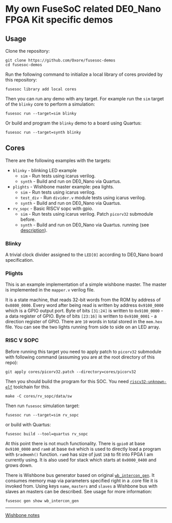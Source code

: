 # My own FuseSoC related DE0\_Nano FPGA Kit specific demos

## Usage

Clone the repository:

```
git clone https://github.com/Oxore/fusesoc-demos
cd fusesoc-demos
```

Run the following command to initialize a local library of cores provided by this repository:

```
fusesoc library add local cores
```

Then you can run any demo with any target.
For example run the `sim` target of the `blinky` core to perform a simulation:

```
fusesoc run --target=sim blinky
```

Or build and program the `blinky` demo to a board using Quartus:

```
fusesoc run --target=synth blinky
```

## Cores

There are the following examples with the targets:

- `blinky` - blinking LED example
  - `sim` - Run tests using icarus verilog.
  - `synth` - Build and run on DE0\_Nano via Quartus.
- `plights` - Wishbone master example: pea lights.
  - `sim` - Run tests using icarus verilog.
  - `test_div` - Run `divider.v` module tests using icarus verilog.
  - `synth` - Build and run on DE0\_Nano via Quartus.
- `rv_sopc` - Basic RISCV sopc with gpio.
  - `sim` - Run tests using icarus verilog. Patch `picorv32` submodule before.
  - `synth` - Build and run on DE0\_Nano via Quartus.
  running (see [description](#risc-v-sopc)).

### Blinky

A trivial clock divider assigned to the `LED[0]` according to DE0\_Nano board specification.

### Plights

This is an example implementation of a simple wishbone master.
The master is implemented in the `mapper.v` verilog file.

It is a state machine, that reads 32-bit words from the ROM by address of `0x0800_0000`.
Every word after being read is written by address `0x9100_0000` which is a GPIO output port.
Byte of bits `[31:24]` is written to `0x9100_0000` - a data register of GPIO.
Byte of bits `[23:16]` is written to `0x9100_0001` - a direction register of GPIO.
There are `10` words in total stored in the `mem.hex` file.
You can see the two lights running from side to side on an LED array.

### RISC V SOPC

Before running this target you need to apply patch to `picorv32` submodule with
following command (assuming you are at the root directory of this repo):

    git apply cores/picorv32.patch --directory=cores/picorv32

Then you should build the program for this SOC.
You need [`riscv32-unknown-elf`](https://github.com/riscv/riscv-gnu-toolchain)
toolchain for this.

    make -C cores/rv_sopc/data/sw

Then run `fusesoc` simulation target:

    fusesoc run --target=sim rv_sopc

or build with Quartus:

    fusesoc build --tool=quartus rv_sopc

At this point there is not much functionality.
There is `gpio0` at base `0x9100_0000` and `ram0` at base `0x0` which is used to
directly load a program with `$radmemh()` function.
`ram0` has size of just `1kB` to fit into FPGA I am currently using.
It is also used for stack which starts at `0x0000_0400` and grows down.

There is Wishbone bus generator based on original
[`wb_intercon_gen`](https://github.com/olofk/wb_intercon).
It consumes memory map via parameters specified right in a .core file it is
invoked from. Using keys `name`, `masters` and `slaves` a Wishbone bus with
slaves an masters can be described. See usage for more information:

    fusesoc gen show wb_intercon_gen

---

[Wishbone notes](Wishbone.md)
